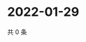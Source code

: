 # 2022-01-29

共 0 条

<!-- BEGIN WEIBO -->
<!-- 最后更新时间 Sat Jan 29 2022 02:16:32 GMT+0800 (China Standard Time) -->

<!-- END WEIBO -->
